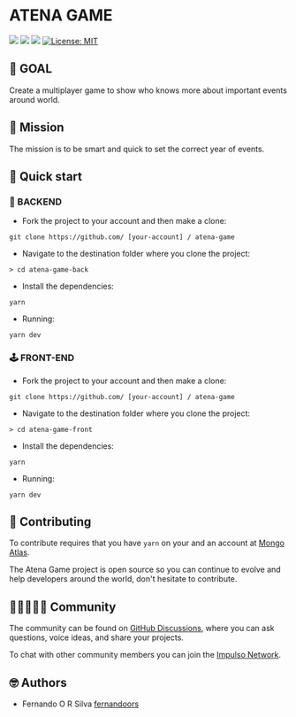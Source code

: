 # ATENA GAME

![](https://img.shields.io/github/stars/fernandoors/atena-game.svg) ![](https://img.shields.io/github/forks/fernandoors/atena-game.svg) ![](https://img.shields.io/github/issues/fernandoors/atena-game.svg) [![License: MIT](https://img.shields.io/badge/License-MIT-blue.svg)](LICENSE)

## 🎯  GOAL
Create a multiplayer game to show who knows more about important events around world.

## 📌  Mission
The mission is to be smart and quick to set the correct year of events.

## 🚀 Quick start 

### 🤖 BACKEND

- Fork the project to your account and then make a clone:

`git clone https://github.com/ [your-account] / atena-game`

- Navigate to the destination folder where you clone the project:

`> cd atena-game-back `

- Install the dependencies:

`yarn`

- Running:

`yarn dev`

### 🕹️ FRONT-END

- Fork the project to your account and then make a clone:

`git clone https://github.com/ [your-account] / atena-game`

- Navigate to the destination folder where you clone the project:

`> cd atena-game-front `

- Install the dependencies:

`yarn`

- Running:

`yarn dev`

## 🧐 Contributing

To contribute requires that you have `yarn` on your and an account at [Mongo Atlas](https://www.mongodb.com/cloud/atlas).

The Atena Game project is open source so you can continue to evolve and help developers around the world, don't hesitate to contribute.

## 🧑🏾‍🤝‍🧑🏻 Community

The community can be found on [GitHub Discussions](https://github.com/fernandoors/atena-game/discussions), where you can ask questions, voice ideas, and share your projects.

To chat with other community members you can join the [Impulso Network](https://discord.gg/wNtNCDvG).

## 🤓 Authors
- Fernando O R Silva [fernandoors](https://github.com/fernandoors/)

